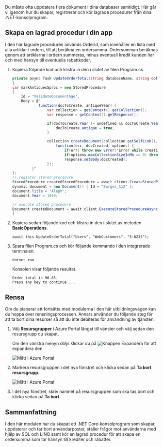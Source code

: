Du måste ofta uppdatera flera dokument i dina databaser samtidigt. Här går vi igenom hur du skapar, registrerar och kör lagrade procedurer från dina .NET-konsolprogram.

## <a name="create-a-stored-procedure-in-your-app"></a>Skapa en lagrad procedur i din app

I den här lagrade proceduren används OrderId, som innehåller en lista med alla artiklar i ordern, till att beräkna en ordersumma. Ordersumman beräknas genom att artiklarna i ordern summeras, minus eventuell kredit kunden har och med hänsyn till eventuella rabattkoder.

1. Kopiera följande kod och klistra in den i slutet av filen Program.cs.

    <!--TODO: Update sproc to take order total and check for available dividend, and use of summer coupon code, and provide updated total-->
    ```csharp
    private async Task UpdateOrderTotal(string databaseName, string collectionName, Order orderId)
    {
    var markAntiquesSproc = new StoredProcedure
    {
        Id = "ValidateDocumentAge",
        Body = @"
                function(docToCreate, antiqueYear) {
                    var collection = getContext().getCollection();    
                    var response = getContext().getResponse();    
    
                    if(docToCreate.Year != undefined && docToCreate.Year < antiqueYear){
                        docToCreate.antique = true;
                    }
    
                    collection.createDocument(collection.getSelfLink(), docToCreate, {}, 
                        function(err, docCreated, options) { 
                            if(err) throw new Error('Error while creating document: ' + err.message);                              
                            if(options.maxCollectionSizeInMb == 0) throw 'max collection size not found'; 
                            response.setBody(docCreated);
                    });
             }"
    };
    // register stored procedure
    StoredProcedure createdStoredProcedure = await client.CreateStoredProcedureAsync(UriFactory.CreateDocumentCollectionUri("db", "coll"), markAntiquesSproc);
    dynamic document = new Document() { Id = "Borges_112" };
    document.Title = "Aleph";
    document.Year = 1949;
    
    // execute stored procedure
    Document createdDocument = await client.ExecuteStoredProcedureAsync<Document>(UriFactory.CreateStoredProcedureUri("db", "coll", "ValidateDocumentAge"), document, 1920);
    }
    ```

2. Kopiera sedan följande kod och klistra in den i slutet av metoden **BasicOperations**.

    ```
    await this.UpdateOrderTotal("Users", "WebCustomers", "5-6235");
    ```

3. Spara filen Program.cs och kör följande kommando i den integrerade terminalen.

    ```
    dotnet run
    ```

    Konsolen visar följande resultat.

    ```
    Order total is 90.85.
    Press any key to continue ...
    ```

## <a name="clean-up"></a>Rensa

Om du planerar att fortsätta med modulerna i den här utbildningsvägen kan du hoppa över rensningsprocessen. Annars använder du följande steg för att ta bort dina resurser så att du inte debiteras för användning av tjänsten.

1. Välj **Resursgrupper** i Azure Portal längst till vänster och välj sedan den resursgrupp du skapat.  

    Om den vänstra menyn döljs klickar du på ![Knappen Expandera](../media/5-javascript-programming/expand.png) för att expandera den.

   ![Mått i Azure Portal](../media/5-javascript-programming/delete-resources-select.png)

2. Markera resursgruppen i det nya fönstret och klicka sedan på **Ta bort resursgrupp**.

   ![Mått i Azure Portal](../media/5-javascript-programming/delete-resources.png)

3. I det nya fönstret, skriv namnet på resursgruppen som ska tas bort och klicka sedan på **Ta bort**.

## <a name="summary"></a>Sammanfattning

I den här modulen har du skapat ett .NET Core-konsolprogram som skapar, uppdaterar och tar bort användarposter, ställer frågor mot användarna med hjälp av SQL och LINQ samt kör en lagrad procedur för att skapa en ordersumma som tar hänsyn till krediter och rabatter.